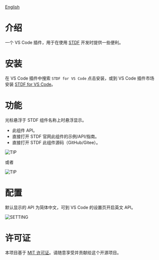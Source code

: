 [English](https://github.com/dufu1991/stdf/blob/main/packages/vscode-extension/README.md)

# 介绍

一个 VS Code 插件，用于在使用 [STDF](https://stdf.design) 开发时提供一些便利。

# 安装

在 VS Code 插件中搜索 `STDF for VS Code` 点击安装，或到 VS Code 插件市场安装 [STDF for VS Code](https://marketplace.visualstudio.com/items?itemName=STDF.stdf-vscode-extension)。

# 功能

光标悬浮于 STDF 组件名称上时悬浮显示。

- 此组件 API。
- 直接打开 STDF 官网此组件的示例/API/指南。
- 直接打开 STDF 此组件源码（GitHub/Gitee）。

![TIP](https://stdf.design/assets/vscode/tip.png)

或者

![TIP](https://stdf.design/assets/vscode/tip2.png)

# 配置

默认显示的 API 为简体中文，可到 VS Code 的设置页开启英文 API。

![SETTING](https://stdf.design/assets/vscode/setting.png)

# 许可证

本项目基于 [MIT 许可证](https://github.com/dufu1991/stdf/blob/main/LICENSE)。请随意享受并贡献给这个开源项目。
